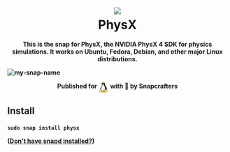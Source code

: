 <h1 align="center">
  <img src="https://user-images.githubusercontent.com/45159366/50507838-02057500-0a34-11e9-99de-76fe5efb01d6.jpeg">
  <br />
  PhysX
</h1>

<p align="center"><b>This is the snap for PhysX, the NVIDIA PhysX 4 SDK for physics simulations. It works on Ubuntu, Fedora, Debian, and other major Linux distributions.</p>

<!-- Uncomment and modify this when you are provided a build status badge
<p align="center">
<a href="https://build.snapcraft.io/user/snapcrafters/fork-and-rename-me"><img src="https://build.snapcraft.io/badge/snapcrafters/fork-and-rename-me.svg" alt="Snap Status"></a>
</p>
-->


![my-snap-name](https://user-images.githubusercontent.com/45159366/54481993-91cbeb80-47f9-11e9-8d32-a6da70ba199b.jpg?raw=true "my-snap-name")


<p align="center">Published for <img src="https://raw.githubusercontent.com/anythingcodes/slack-emoji-for-techies/gh-pages/emoji/tux.png" align="top" width="24" /> with 💝 by Snapcrafters</p>

## Install

    sudo snap install physx

([Don't have snapd installed?](https://snapcraft.io/docs/core/install))
